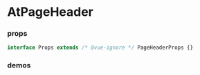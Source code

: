 # AtPageHeader

### props

```ts
interface Props extends /* @vue-ignore */ PageHeaderProps {}
```

### demos

<demo src="../examples/at-page-header/basic.vue"></demo>
